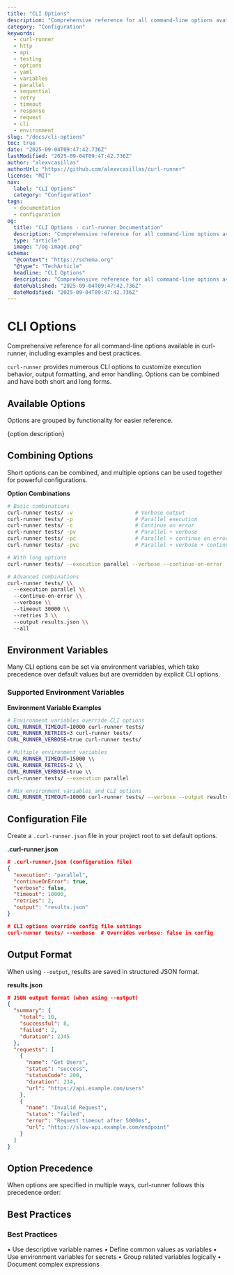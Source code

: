 ```yaml
---
title: "CLI Options"
description: "Comprehensive reference for all command-line options available in curl-runner, including examples and best practices."
category: "Configuration"
keywords:
  - curl-runner
  - http
  - api
  - testing
  - options
  - yaml
  - variables
  - parallel
  - sequential
  - retry
  - timeout
  - response
  - request
  - cli
  - environment
slug: "/docs/cli-options"
toc: true
date: "2025-09-04T09:47:42.736Z"
lastModified: "2025-09-04T09:47:42.736Z"
author: "alexvcasillas"
authorUrl: "https://github.com/alexvcasillas/curl-runner"
license: "MIT"
nav:
  label: "CLI Options"
  category: "Configuration"
tags:
  - documentation
  - configuration
og:
  title: "CLI Options - curl-runner Documentation"
  description: "Comprehensive reference for all command-line options available in curl-runner, including examples and best practices."
  type: "article"
  image: "/og-image.png"
schema:
  "@context": "https://schema.org"
  "@type": "TechArticle"
  headline: "CLI Options"
  description: "Comprehensive reference for all command-line options available in curl-runner, including examples and best practices."
  datePublished: "2025-09-04T09:47:42.736Z"
  dateModified: "2025-09-04T09:47:42.736Z"
---
```


# CLI Options

Comprehensive reference for all command-line options available in curl-runner, including examples and best practices.

`curl-runner` provides numerous CLI options to customize execution behavior, output formatting, and error handling. Options can be combined and have both short and long forms.

## Available Options

Options are grouped by functionality for easier reference.

{option.description}

## Combining Options

Short options can be combined, and multiple options can be used together for powerful configurations.

**Option Combinations**

```bash
# Basic combinations
curl-runner tests/ -v                    # Verbose output
curl-runner tests/ -p                    # Parallel execution
curl-runner tests/ -c                    # Continue on error
curl-runner tests/ -pv                   # Parallel + verbose
curl-runner tests/ -pc                   # Parallel + continue on error
curl-runner tests/ -pvc                  # Parallel + verbose + continue on error

# With long options
curl-runner tests/ --execution parallel --verbose --continue-on-error

# Advanced combinations
curl-runner tests/ \\
  --execution parallel \\
  --continue-on-error \\
  --verbose \\
  --timeout 30000 \\
  --retries 3 \\
  --output results.json \\
  --all
```

## Environment Variables

Many CLI options can be set via environment variables, which take precedence over default values but are overridden by explicit CLI options.

### Supported Environment Variables

**Environment Variable Examples**

```bash
# Environment variables override CLI options
CURL_RUNNER_TIMEOUT=10000 curl-runner tests/
CURL_RUNNER_RETRIES=3 curl-runner tests/
CURL_RUNNER_VERBOSE=true curl-runner tests/

# Multiple environment variables
CURL_RUNNER_TIMEOUT=15000 \\
CURL_RUNNER_RETRIES=2 \\
CURL_RUNNER_VERBOSE=true \\
curl-runner tests/ --execution parallel

# Mix environment variables and CLI options
CURL_RUNNER_TIMEOUT=10000 curl-runner tests/ --verbose --output results.json
```

## Configuration File

Create a `.curl-runner.json` file in your project root to set default options.

**.curl-runner.json**

```json
# .curl-runner.json (configuration file)
{
  "execution": "parallel",
  "continueOnError": true,
  "verbose": false,
  "timeout": 10000,
  "retries": 2,
  "output": "results.json"
}

# CLI options override config file settings
curl-runner tests/ --verbose  # Overrides verbose: false in config
```

## Output Format

When using `--output`, results are saved in structured JSON format.

**results.json**

```json
# JSON output format (when using --output)
{
  "summary": {
    "total": 10,
    "successful": 8,
    "failed": 2,
    "duration": 2345
  },
  "requests": [
    {
      "name": "Get Users",
      "status": "success",
      "statusCode": 200,
      "duration": 234,
      "url": "https://api.example.com/users"
    },
    {
      "name": "Invalid Request", 
      "status": "failed",
      "error": "Request timeout after 5000ms",
      "url": "https://slow-api.example.com/endpoint"
    }
  ]
}
```

## Option Precedence

When options are specified in multiple ways, curl-runner follows this precedence order:

## Best Practices

### Best Practices

• Use descriptive variable names
• Define common values as variables
• Use environment variables for secrets
• Group related variables logically
• Document complex expressions

